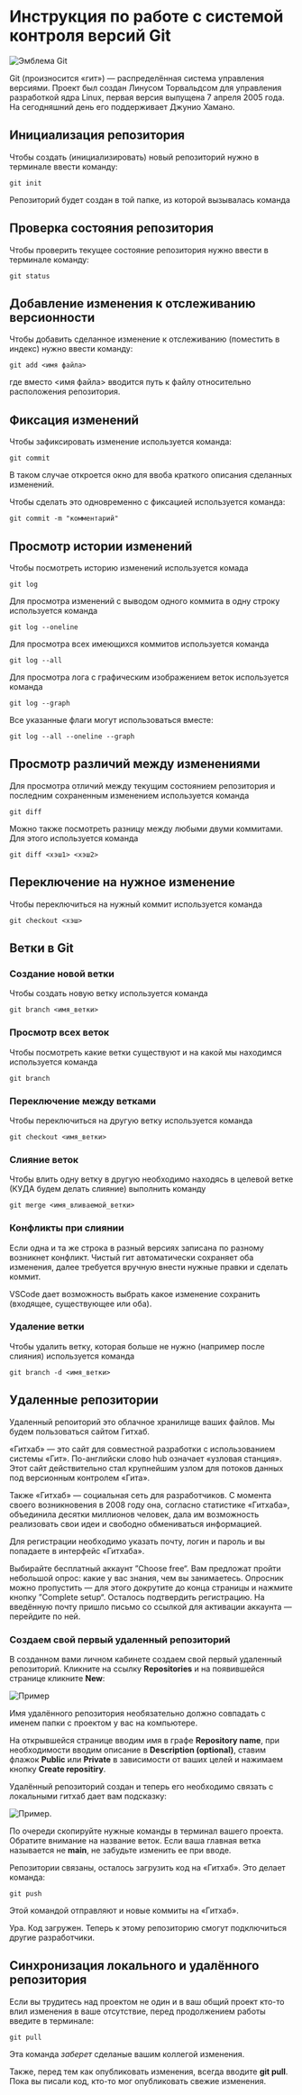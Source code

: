 # **Инструкция по работе с системой контроля версий Git**

![Эмблема Git](git.jpg)

Git (произносится «гит») — распределённая система управления версиями. Проект был создан Линусом Торвальдсом для управления разработкой ядра Linux, первая версия выпущена 7 апреля 2005 года. На сегодняшний день его поддерживает Джунио Хамано.

## Инициализация репозитория

Чтобы создать (инициализировать) новый репозиторий нужно в терминале ввести команду:

    git init

Репозиторий будет создан в той папке, из которой вызывалась команда

## Проверка состояния репозитория

Чтобы проверить текущее состояние репозитория нужно ввести в терминале команду:

    git status

## Добавление изменения к отслеживанию версионности

Чтобы добавить сделанное изменение к отслеживанию (поместить в индекс) нужно ввести команду:

    git add <имя файла>

где вместо <имя файла> вводится путь к файлу относительно расположения репозитория.

## Фиксация изменений

Чтобы зафиксировать изменение используется команда:

    git commit

В таком случае откроется окно для ввоба краткого описания сделанных изменений.

Чтобы сделать это одновременно с фиксацией используется команда:

    git commit -m "комментарий"

## Просмотр истории изменений

Чтобы посмотреть историю изменений используется комада

    git log

Для просмотра изменений с выводом одного коммита в одну строку используется команда

    git log --oneline

Для просмотра всех имеющихся коммитов используется команда

    git log --all

Для просмотра лога с графическим изображением веток используется команда

    git log --graph

Все указанные флаги могут использоваться вместе:

    git log --all --oneline --graph

## Просмотр различий между изменениями

Для просмотра отличий между текущим состоянием репозитория и последним сохраненным изменением используется команда

    git diff

Можно также посмотреть разницу между любыми двуми коммитами. Для этого используется команда

    git diff <хэш1> <хэш2>

## Переключение на нужное изменение

Чтобы переключиться на нужный коммит используется команда

    git checkout <хэш>

## Ветки в Git

### Создание новой ветки

Чтобы создать новую ветку используется команда

    git branch <имя_ветки>

### Просмотр всех веток

Чтобы посмотреть какие ветки существуют и на какой мы находимся используется команда

    git branch

### Переключение между ветками

Чтобы переключиться на другую ветку используется команда

    git checkout <имя_ветки>

### Слияние веток

Чтобы влить одну ветку в другую необходимо находясь в целевой ветке (КУДА будем делать слияние) выполнить команду

    git merge <имя_вливаемой_ветки>

### Конфликты при слиянии

Если одна и та же строка в разный версиях записана по разному возникнет конфликт.
Чистый гит автоматически сохраняет оба изменения, далее требуется вручную внести нужные правки и сделать коммит.

VSСode дает возможность выбрать какое изменение сохранить (входящее, существующее или оба).

### Удаление ветки

Чтобы удалить ветку, которая больше не нужно (например после слияния) используется команда

    git branch -d <имя_ветки>

## __Удаленные репозитории__

Удаленный репоиторий это облачное хранилище ваших файлов. Мы будем пользоваться сайтом Гитхаб.

«Гитхаб» — это сайт для совместной разработки с использованием системы «Гит». По-английски слово hub означает «узловая станция». Этот сайт действительно стал крупнейшим узлом для потоков данных под версионным контролем «Гита».

Также «Гитхаб» — социальная сеть для разработчиков. С момента своего возникновения в 2008 году она, согласно статистике «Гитхаба», объединила десятки миллионов человек, дала им возможность реализовать свои идеи и свободно обмениваться информацией.

Для регистрации необходимо указать почту, логин и пароль и вы попадаете в интерфейс «Гитхаба».

Выбирайте бесплатный аккаунт ”Choose free“. Вам предложат пройти небольшой опрос: какие у вас знания, чем вы занимаетесь. Опросник можно пропустить — для этого докрутите до конца страницы и нажмите кнопку ”Complete setup“. Осталось подтвердить регистрацию. На введённую почту пришло письмо со ссылкой для активации аккаунта — перейдите по ней.

### Создаем свой первый удаленный репозиторий

В созданном вами личном кабинете создаем свой первый удаленный репозиторий. Кликните на ссылку __Repositories__  и на появившейся странице кликните __New__:

![Пример](screen1.PNG)

Имя удалённого репозитория необязательно должно совпадать с именем папки с проектом у вас на компьютере.

На открывшейся странице вводим имя в графе __Repository name__, при необходимости вводим описание в __Description (optional)__, ставим флажок __Public__ или __Private__ в зависимости от ваших целей и нажимаем кнопку __Create repositiry__.

Удалённый репозиторий создан и теперь его необходимо связать с локальными гитхаб дает вам подсказку:

![Пример](screen2.PNG).

По очереди скопируйте нужные команды в терминал вашего проекта. Обратите внимание на название веток. Если ваша главная ветка называется не __main__, не забудьте изменить ее при вводе.

Репозитории связаны, осталось загрузить код на «Гитхаб». Это делает команда:

    git push 

Этой командой отправляют и новые коммиты на «Гитхаб».

Ура. Код загружен. Теперь к этому репозиторию смогут подключиться другие разработчики. 

## Синхронизация локального и удалённого репозитория

Если вы трудитесь над проектом не один и в ваш общий проект кто-то влил изменения в ваше отсутствие, перед продолжением работы введите в терминале:

    git pull

Эта команда _заберет_ сделаные вашим коллегой изменения. 

Также, перед тем как опубликовать изменения, всегда вводите __git pull__. Пока вы писали код, кто-то мог опубликовать свежие изменения.


